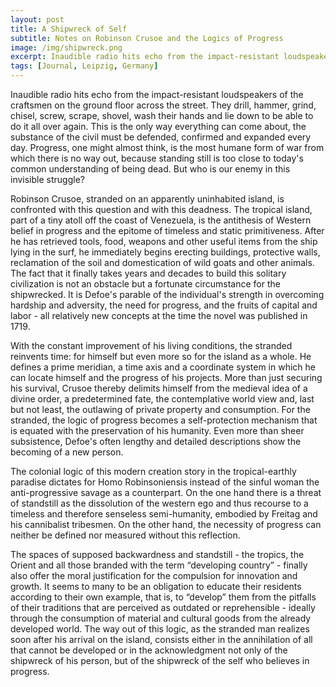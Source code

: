```yaml
---
layout: post
title: A Shipwreck of Self
subtitle: Notes on Robinson Crusoe and the Logics of Progress
image: /img/shipwreck.png
excerpt: Inaudible radio hits echo from the impact-resistant loudspeakers of the craftsmen on the ground floor across the street. They drill, hammer, grind, chisel, screw, scrape, shovel, wash their hands and lie down to be able to do it all over again. This is the only way everything can come about, the substance of the civil must be defended, confirmed and expanded every day. Progress, one might almost think, is the most humane form of war from which there is no way out, because standing still is too close to today's common understanding of being dead. But who is our enemy in this invisible struggle?
tags: [Journal, Leipzig, Germany]
---
```


Inaudible radio hits echo from the impact-resistant loudspeakers of the craftsmen on the ground floor across the street. They drill, hammer, grind, chisel, screw, scrape, shovel, wash their hands and lie down to be able to do it all over again. This is the only way everything can come about, the substance of the civil must be defended, confirmed and expanded every day. Progress, one might almost think, is the most humane form of war from which there is no way out, because standing still is too close to today's common understanding of being dead. But who is our enemy in this invisible struggle?

Robinson Crusoe, stranded on an apparently uninhabited island, is confronted with this question and with this deadness. The tropical island, part of a tiny atoll off the coast of Venezuela, is the antithesis of Western belief in progress and the epitome of timeless and static primitiveness. After he has retrieved tools, food, weapons and other useful items from the ship lying in the surf, he immediately begins erecting buildings, protective walls, reclamation of the soil and domestication of wild goats and other animals. The fact that it finally takes years and decades to build this solitary civilization is not an obstacle but a fortunate circumstance for the shipwrecked. It is Defoe's parable of the individual's strength in overcoming hardship and adversity, the need for progress, and the fruits of capital and labor - all relatively new concepts at the time the novel was published in 1719.

With the constant improvement of his living conditions, the stranded reinvents time: for himself but even more so for the island as a whole. He defines a prime meridian, a time axis and a coordinate system in which he can locate himself and the progress of his projects. More than just securing his survival, Crusoe thereby delimits himself from the medieval idea of ​​a divine order, a predetermined fate, the contemplative world view and, last but not least, the outlawing of private property and consumption. For the stranded, the logic of progress becomes a self-protection mechanism that is equated with the preservation of his humanity. Even more than sheer subsistence, Defoe's often lengthy and detailed descriptions show the becoming of a new person.

The colonial logic of this modern creation story in the tropical-earthly paradise dictates for Homo Robinsoniensis instead of the sinful woman the anti-progressive savage as a counterpart. On the one hand there is a threat of standstill as the dissolution of the western ego and thus recourse to a timeless and therefore senseless semi-humanity, embodied by Freitag and his cannibalist tribesmen. On the other hand, the necessity of progress can neither be defined nor measured without this reflection.

The spaces of supposed backwardness and standstill - the tropics, the Orient and all those branded with the term “developing country” - finally also offer the moral justification for the compulsion for innovation and growth. It seems to many to be an obligation to educate their residents according to their own example, that is, to “develop” them from the pitfalls of their traditions that are perceived as outdated or reprehensible - ideally through the consumption of material and cultural goods from the already developed world. The way out of this logic, as the stranded man realizes soon after his arrival on the island, consists either in the annihilation of all that cannot be developed or in the acknowledgment not only of the shipwreck of his person, but of the shipwreck of the self who believes in progress.
